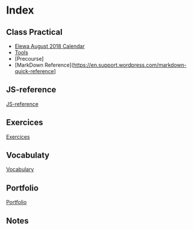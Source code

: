 # Index

## Class Practical
* [Elewa August 2018 Calendar](https://github.com/august-elewa-2018/calendar)
* [Tools](https://elewa-academy.github.io/Precourse)
* [Precourse]
* [MarkDown Reference](https://en.support.wordpress.com/markdown-quick-reference]

## JS-reference
[JS-reference](https://github.com/LudovicGouverneur/JS-Reference.git)

## Exercices
[Exercices](https://github.com/LudovicGouverneur/Exercices.git)

## Vocabulaty
[Vocabulary](https://github.com/LudovicGouverneur/Vocabulary.git)

## Portfolio
[Portfolio](https://github.com/LudovicGouverneur/Portfolio.git)

## Notes
